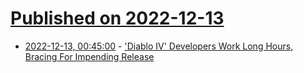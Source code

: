 # [Published on 2022-12-13](index.md)

* [2022-12-13, 00:45:00](https://games.slashdot.org/story/22/12/12/2310218/diablo-iv-developers-work-long-hours-bracing-for-impending-release?utm_source=rss1.0mainlinkanon&utm_medium=feed) - ['Diablo IV' Developers Work Long Hours, Bracing For Impending Release](https://games.slashdot.org/story/22/12/12/2310218/diablo-iv-developers-work-long-hours-bracing-for-impending-release?utm_source=rss1.0mainlinkanon&utm_medium=feed)
